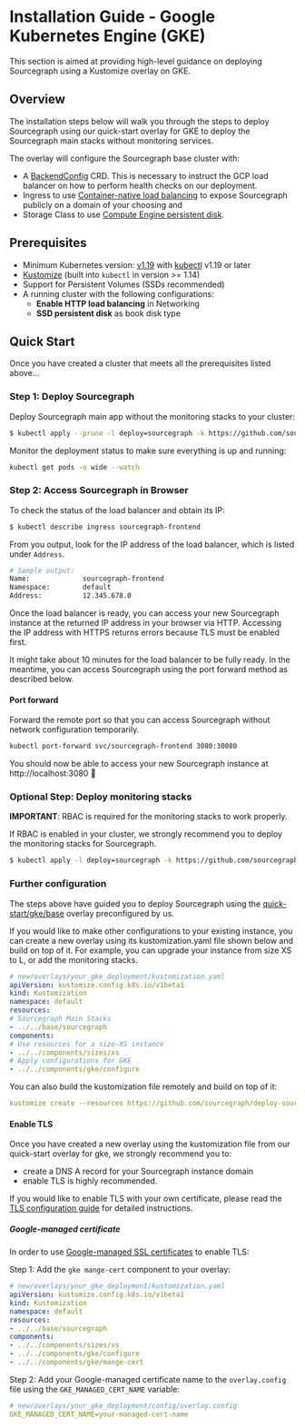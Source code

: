 # Installation Guide - Google Kubernetes Engine (GKE)

This section is aimed at providing high-level guidance on deploying Sourcegraph using a Kustomize overlay on GKE. 

## Overview

The installation steps below will walk you through the steps to deploy Sourcegraph using our quick-start overlay for GKE to deploy the Sourcegraph main stacks without monitoring services.

The overlay will configure the Sourcegraph base cluster with:

- A [BackendConfig](https://cloud.google.com/kubernetes-engine/docs/how-to/ingress-configuration#create_backendconfig) CRD. This is necessary to instruct the GCP load balancer on how to perform health checks on our deployment.
- Ingress to use [Container-native load balancing](https://cloud.google.com/kubernetes-engine/docs/how-to/container-native-load-balancing) to expose Sourcegraph publicly on a domain of your choosing and
- Storage Class to use [Compute Engine persistent disk](https://cloud.google.com/kubernetes-engine/docs/how-to/persistent-volumes/gce-pd-csi-driver).

## Prerequisites

- Minimum Kubernetes version: [v1.19](https://kubernetes.io/blog/2020/08/26/kubernetes-release-1.19-accentuate-the-paw-sitive/) with [kubectl](https://kubernetes.io/docs/tasks/tools/install-kubectl/) v1.19 or later
- [Kustomize](https://kustomize.io/) (built into `kubectl` in version >= 1.14)
- Support for Persistent Volumes (SSDs recommended)
- A running cluster with the following configurations:
  - **Enable HTTP load balancing** in Networking
  - **SSD persistent disk** as book disk type 

## Quick Start

Once you have created a cluster that meets all the prerequisites listed above...

### Step 1: Deploy Sourcegraph

Deploy Sourcegraph main app without the monitoring stacks to your cluster:

```bash
$ kubectl apply --prune -l deploy=sourcegraph -k https://github.com/sourcegraph/deploy-sourcegraph/new/quick-start/gke/base?ref=v4.3.1
```

Monitor the deployment status to make sure everything is up and running:

```bash
kubectl get pods -o wide --watch
```

### Step 2: Access Sourcegraph in Browser

To check the status of the load balancer and obtain its IP:

```bash
$ kubectl describe ingress sourcegraph-frontend
```

From you output, look for the IP address of the load balancer, which is listed under `Address`.

```bash
# Sample output:
Name:             sourcegraph-frontend
Namespace:        default
Address:          12.345.678.0
```

Once the load balancer is ready, you can access your new Sourcegraph instance at the returned IP address in your browser via HTTP. Accessing the IP address with HTTPS returns errors because TLS must be enabled first.

It might take about 10 minutes for the load balancer to be fully ready. In the meantime, you can access Sourcegraph using the port forward method as described below.

#### Port forward

Forward the remote port so that you can access Sourcegraph without network configuration temporarily.

```bash
kubectl port-forward svc/sourcegraph-frontend 3080:30080
```

You should now be able to access your new Sourcegraph instance at http://localhost:3080  🎉

### Optional Step: Deploy monitoring stacks 

**IMPORTANT**: RBAC is required for the monitoring stacks to work properly.

If RBAC is enabled in your cluster, we strongly recommend you to deploy the monitoring stacks for Sourcegraph.

```bash
$ kubectl apply -l deploy=sourcegraph -k https://github.com/sourcegraph/deploy-sourcegraph/new/quick-start/monitoring?ref=v4.3.1
```

### Further configuration

The steps above have guided you to deploy Sourcegraph using the [quick-start/gke/base](https://github.com/sourcegraph/deploy-sourcegraph/tree/master/new/quick-start/gke/base) overlay preconfigured by us.

If you would like to make other configurations to your existing instance, you can create a new overlay using its kustomization.yaml file shown below and build on top of it. For example, you can upgrade your instance from size XS to L, or add the monitoring stacks.

```yaml
# new/overlays/your_gke_deployment/kustomization.yaml
apiVersion: kustomize.config.k8s.io/v1beta1
kind: Kustomization
namespace: default
resources:
# Sourcegraph Main Stacks
- ../../base/sourcegraph
components:
# Use resources for a size-XS instance
- ../../components/sizes/xs
# Apply configurations for GKE
- ../../components/gke/configure
```

You can also build the kustomization file remotely and build on top of it:

```yaml
kustomize create --resources https://github.com/sourcegraph/deploy-sourcegraph/new/quick-start/gke/base?ref=v4.3.1
```

#### Enable TLS

Once you have created a new overlay using the kustomization file from our quick-start overlay for gke, we strongly recommend you to: 
- create a DNS A record for your Sourcegraph instance domain
- enable TLS is highly recommended. 

If you would like to enable TLS with your own certificate, please read the [TLS configuration guide](configure.md#tls) for detailed instructions.

##### Google-managed certificate

In order to use [Google-managed SSL certificates](https://cloud.google.com/kubernetes-engine/docs/how-to/managed-certs) to enable TLS:

Step 1: Add the `gke mange-cert` component to your overlay:

```yaml
# new/overlays/your_gke_deployment/kustomization.yaml
apiVersion: kustomize.config.k8s.io/v1beta1
kind: Kustomization
namespace: default
resources:
- ../../base/sourcegraph
components:
- ../../components/sizes/xs
- ../../components/gke/configure
- ../../components/gke/mange-cert
```

Step 2: Add your Google-managed certificate name to the `overlay.config` file using the `GKE_MANAGED_CERT_NAME` variable:

```yaml
# new/overlays/your_gke_deployment/config/overlay.config
GKE_MANAGED_CERT_NAME=your-managed-cert-name
```

